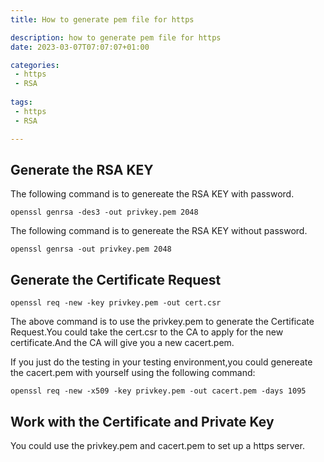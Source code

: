 ```yaml
---
title: How to generate pem file for https

description: how to generate pem file for https
date: 2023-03-07T07:07:07+01:00

categories:
 - https
 - RSA
 
tags:
 - https
 - RSA  

---
```


## Generate the RSA KEY
The following command is to genereate the RSA KEY with password.
```
openssl genrsa -des3 -out privkey.pem 2048 
```
The following command is to genereate the RSA KEY without password.
 
```
openssl genrsa -out privkey.pem 2048 
```

## Generate the Certificate Request
```
openssl req -new -key privkey.pem -out cert.csr 
```
The above command is to use the privkey.pem to generate the Certificate Request.You could take the cert.csr to the CA to apply for the new 
certificate.And the CA will give you a new cacert.pem.


If you just do the testing in your testing environment,you could genereate the cacert.pem with yourself using the following command:
```
openssl req -new -x509 -key privkey.pem -out cacert.pem -days 1095 
```

## Work with the Certificate and Private Key
You could use the privkey.pem and cacert.pem to set up a https server.
